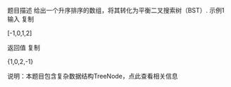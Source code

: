 题目描述
给出一个升序排序的数组，将其转化为平衡二叉搜索树（BST）.
示例1
输入
复制

[-1,0,1,2]

返回值
复制

{1,0,2,-1}

说明：本题目包含复杂数据结构TreeNode，点此查看相关信息
